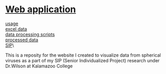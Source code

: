 # [Web application](https://pa-project-66d90.web.app)

[usage](https://github.com/gabeorosan/pa-project/blob/master/public/README.md)\
[excel data](https://drive.google.com/drive/folders/1Rj01xlWx-2bQfp8KkGH-8K5Hcodx6hJN?usp=sharing)\
[data processing scripts](https://github.com/gabeorosan/pa-project/tree/master/scripts)\
[processed data](https://github.com/gabeorosan/pa-project/tree/master/scripts/data)\
[SIP](https://github.com/gabeorosan/pa-project/blob/master/SIP.pdf)\

This is a reposity for the website I created to visualize data from spherical viruses as a part of my SIP (Senior
Individualized Project) research under
Dr.Wilson at Kalamazoo College


